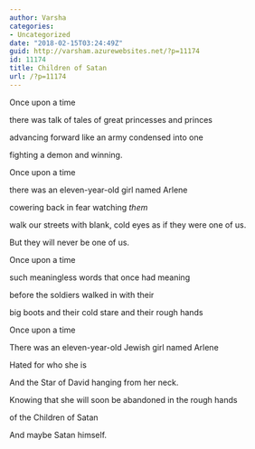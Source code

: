 ```yaml
---
author: Varsha
categories:
- Uncategorized
date: "2018-02-15T03:24:49Z"
guid: http://varsham.azurewebsites.net/?p=11174
id: 11174
title: Children of Satan
url: /?p=11174
---
```


Once upon a time

there was talk of tales of great princesses and princes

advancing forward like an army condensed into one

fighting a demon and winning.

Once upon a time

there was an eleven-year-old girl named Arlene

cowering back in fear watching  _them_

walk our streets with blank, cold eyes as if they were one of us.

But they will never be one of us.

 

Once upon a time

such meaningless words that once had meaning

before the soldiers walked in with their

 

 

big boots and their cold stare and their rough hands

Once upon a time

There was an eleven-year-old Jewish girl named Arlene

Hated for who she is

And the Star of David hanging from her neck.

Knowing that she will soon be abandoned in the rough hands

of the Children of Satan

And maybe Satan himself.

 